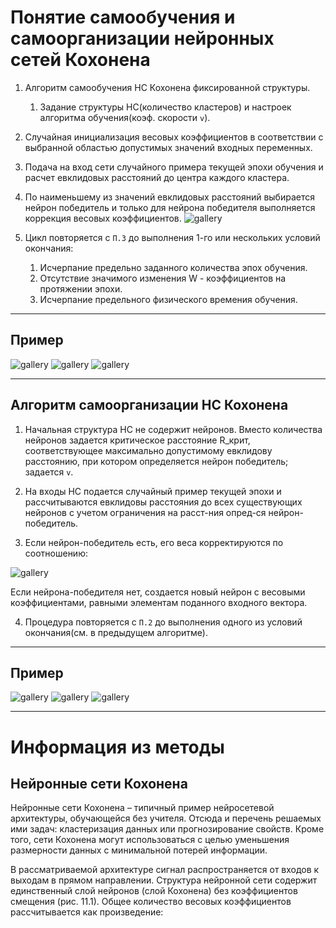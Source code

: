 # Понятие самообучения и самоорганизации нейронных сетей Кохонена

1. Алгоритм самообучения НС Кохонена фиксированной структуры.
    1. Задание структуры НС(количество кластеров) и настроек алгоритма обучения(коэф. скорости `v`).

2. Случайная инициализация весовых коэффициентов в соответствии с выбранной областью допустимых значений
   входных переменных.

3. Подача на вход сети случайного примера текущей эпохи обучения и расчет евклидовых расстояний до
   центра каждого кластера.

4. По наименьшему из значений евклидовых расстояний выбирается нейрон победитель и только для нейрона
   победителя выполняется коррекция весовых коэффициентов.
![gallery](pics/1.png)

5. Цикл повторяется с `П.3` до выполнения 1-го или нескольких условий окончания:
    1. Исчерпание предельно заданного количества эпох обучения.
    2. Отсутствие значимого изменения W - коэффициентов на протяжении эпохи.
    3. Исчерпание предельного физического времения обучения.

---

## Пример

![gallery](pics/2.png)
![gallery](pics/3.png)
![gallery](pics/4.png)

---

## Алгоритм самоорганизации НС Кохонена

1. Начальная структура НС не содержит нейронов. Вместо количества нейронов задается критическое
   расстояние R_крит, соответствующее максимально допустимому евклидову расстоянию, при котором
   определяется нейрон победитель; задается `v`.

2. На входы НС подается случайный пример текущей эпохи и рассчитываются евклидовы расстояния до всех
   существующих нейронов с учетом ограничения на расст-ния опред-ся нейрон-победитель.

3. Если нейрон-победитель есть, его веса корректируются по соотношению:

![gallery](pics/5.png)

Если нейрона-победителя нет, создается новый нейрон с весовыми коэффициентами, равными элементам
поданного входного вектора.

4. Процедура повторяется с `П.2` до выполнения одного из условий окончания(см. в предыдущем алгоритме).

---

## Пример

![gallery](pics/6.png)
![gallery](pics/7.png)
![gallery](pics/8.png)

---

# Информация из методы

## Нейронные сети Кохонена

Нейронные сети Кохонена – типичный пример нейросетевой архитектуры, обучающейся без учителя. Отсюда и перечень решаемых ими задач: кластеризация данных или прогнозирование свойств. Кроме того, сети Кохонена могут использоваться с целью уменьшения размерности данных с минимальной потерей информации.

В рассматриваемой архитектуре сигнал распространяется от входов к выходам в прямом направлении. Структура нейронной сети содержит единственный слой нейронов (слой Кохонена) без коэффициентов смещения (рис. 11.1). Общее количество весовых коэффициентов рассчитывается как произведение:


